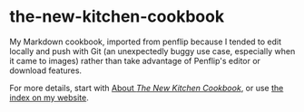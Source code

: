the-new-kitchen-cookbook
========================

My Markdown cookbook, imported from penflip because I tended to edit locally and push with Git 
(an unexpectedly buggy use case, especially when it came to images) rather than take advantage of 
Penflip's editor or download features.

For more details, start with [About *The New Kitchen Cookbook*](about.md), 
or use [the index on my website](http://mcdemarco.net/recipes/).

